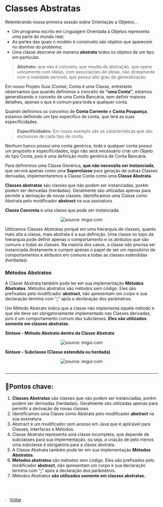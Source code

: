 <h1>Classes Abstratas</h1>

Relembrando nossa primeira sessão sobre Orientação a Objetos...

- Um programa escrito em Linguagem Orientada à Objetos representa uma parte do mundo real;
- As partes das quais o modelo é construído são objetos que aparecem no domínio do problema;
- Uma classe descreve de maneira **abstrata** todos os objetos de um tipo em particular.

> **Abstrato:** que não é concreto; que resulta da abstração, que opera unicamente com ideias, com associações de ideias, não diretamente com a realidade sensível, que possui alto grau de generalização. 

Em nosso Projeto Guia (Conta), Conta é uma Classe, entretanto observamos que quando definimos o conceito de **“uma Conta”**, estamos generalizando o conceito de uma Conta Bancária, sem definir maiores detalhes, apenas o que é comum para toda e qualquer conta. 

Quando definimos os conceitos de **Conta Corrente** e **Conta Poupança**, estamos definindo um tipo específico de conta, que terá as suas especificidades.

> **Especificidades:** Em nosso exemplo são as características que são exclusivas de cada tipo de conta. 

Nenhum banco possui uma conta genérica, toda e qualquer conta possui um propósito e especificidades, logo não será necessário criar um Objeto do tipo Conta, pois é uma definição muito genérica de Conta Bancária.

Para definirmos uma Classe Genérica, **que não necessita ser instanciada**, que servirá apenas como uma **Superclasse** para geração de outras Classes derivadas, implementaremos a Classe Conta como uma **Classe Abstrata**.

**Classes abstratas** são classes que não podem ser instanciadas, porém podem ser derivadas (herdadas). Geralmente são utilizadas apenas para permitir a derivação de novas classes. Identificamos uma Classe como Abstrata pelo modificador **abstract** na sua assinatura.

**Classe Concreta** é uma classe que pode ser instanciada.

<div align="center"><img src="https://i.imgur.com/PnX0dP2.png" title="source: imgur.com" /></div>

Utilizamos Classes Abstratas porquê em uma hierarquia de classes, quanto mais alta a classe, mais abstrata é a sua definição. Uma classe no topo da hierarquia pode definir apenas o comportamento e os atributos que são comuns a todas as classes. Na maioria dos casos, a classe não precisa ser instanciada diretamente e cumpre apenas o papel de ser um repositório de comportamentos e atributos em comuns a todas as classes estendidas (herdadas).

<h3>Métodos Abstratos</h3>

A Classe Abstrata também pode ter em sua implementação **Métodos Abstratos**. Métodos abstratos são métodos sem código. Eles são prefixados pelo modificador **abstract**, não apresentam um corpo e sua declaração termina com “**;**” após a declaração dos parâmetros.

Um Método Abstrato indica que a classe não implementa aquele método e que ele deve ser obrigatoriamente implementado nas Classes derivadas, pois é um comportamento comum das subclasses. **Eles são utilizados somente em classes abstratas.**

**Sintaxe - Método Abstrato dentro da Classe Abstrata**

<div align="center"><img src="https://i.imgur.com/i7cWJhZ.png" title="source: imgur.com" /></div>

**Sintaxe - Subclasse (Classe estendida ou herdada)**

<div align="center"><img src="https://i.imgur.com/NuizBba.png" title="source: imgur.com" /></div>

<br />

------

## 🔑**Pontos chave:**

1. **Classes Abstratas** são classes que não podem ser instanciadas, porém podem ser derivadas (herdadas). Geralmente são utilizadas apenas para permitir a derivação de novas classes. 
2. Identificamos uma Classe como Abstrata pelo modificador **abstract** na sua assinatura.
3. Abstract é um modificador sem acesso em Java que é aplicável para Classes, Interfaces e Métodos. 
4. Classe Abstrata representa uma classe incompleta, que depende de subclasses para sua implementação, ou seja, a criação de pelo menos uma subclasse é obrigatória para a classe abstrata. 
5. A Classe Abstrata também pode ter em sua implementação **Métodos Abstratos**. 
6. **Métodos abstratos** são métodos sem código. Eles são prefixados pelo modificador **abstract**, não apresentam um corpo e sua declaração termina com “**;**” após a declaração dos parâmetros.
7. Métodos Abstratos **são utilizados somente em classes abstratas.**

<br /><br />

<div align="left"><a href="README.md"><img src="https://i.imgur.com/XMgF3gl.png" title="source: imgur.com" width="3%"/>Voltar</a></div>
